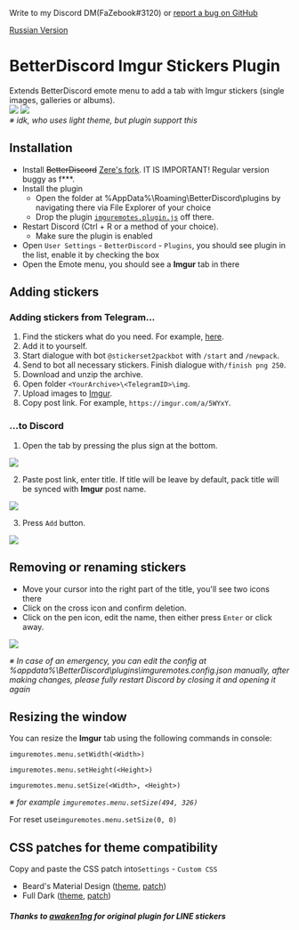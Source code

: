 

Write to my Discord DM(FaZebook#3120) or [report a bug on GitHub](https://github.com/badcoder1337/bd-imgurstickers/issues)

[Russian Version](README.md)

# BetterDiscord Imgur Stickers Plugin

Extends BetterDiscord emote menu to add a tab with Imgur stickers (single images, galleries or albums).  
[![](https://i.imgur.com/l7V3UVe.png)](https://github.com/badcoder1337/bd-imgurstickers#Installation)
[![](https://i.imgur.com/Q9zcxSi.png)](https://github.com/badcoder1337/bd-imgurstickers#Installation)  
*※ idk, who uses light theme, but plugin support this*

## Installation

* Install ~~BetterDiscord~~ [Zere's fork](https://github.com/rauenzi/BetterDiscordApp/releases/).
IT IS IMPORTANT! Regular version buggy as f***. 
* Install the plugin
	* Open the folder at %AppData%\Roaming\BetterDiscord\plugins by navigating there via File Explorer of your choice
  * Drop the plugin [`imguremotes.plugin.js`](https://raw.githubusercontent.com/badcoder1337/bd-imgurstickers/master/dist/imguremotes.plugin.js) off there.
*  Restart Discord (Ctrl + R or a method of your choice).
	* Make sure the plugin is enabled
  * Open `User Settings` - `BetterDiscord` - `Plugins`, you should see plugin in the list, enable it by checking the box
* Open the Emote menu, you should see a **Imgur** tab in there 

## Adding stickers

### Adding stickers from Telegram...
 
1) Find the stickers what do you need. For example, [here](https://tlgrm.eu/stickers).
2) Add it to yourself.
3) Start dialogue with bot `@stickerset2packbot` with `/start` and `/newpack`.
4) Send to bot all necessary stickers. Finish dialogue with`/finish png 250`.
5) Download and unzip the archive. 
6) Open folder `<YourArchive>\<TelegramID>\img`.
7) Upload images to [Imgur](https://imgur.com/upload).
8) Copy post link. For example, `https://imgur.com/a/5WYxY`.

### ...to Discord

1) Open the tab by pressing the plus sign at the bottom.

  ![](https://i.imgur.com/dYnjres.png)

2) Paste post link, enter title. If title will be leave by default, pack title will be synced with **Imgur** post name.

  ![](https://i.imgur.com/CyYatPq.png)

3) Press `Add` button.

  ![](https://i.imgur.com/EJl34TQ.png)


## Removing or renaming stickers

* Move your cursor into the right part of the title, you'll see two icons there
* Click on the cross icon and confirm deletion.
* Click on the pen icon, edit the name, then either press `Enter` or click away.

![](https://i.imgur.com/QSTw9MC.png)

*※ In case of an emergency, you can edit the config at %appdata%\BetterDiscord\plugins\imguremotes.config.json manually, after making changes, please fully restart Discord by closing it and opening it again*

## Resizing the window

You can resize the **Imgur** tab using the following commands in console:

`imguremotes.menu.setWidth(<Width>)`

`imguremotes.menu.setHeight(<Height>)`

`imguremotes.menu.setSize(<Width>, <Height>)`

*※ for example `imguremotes.menu.setSize(494, 326)`*

For reset use`imguremotes.menu.setSize(0, 0)`

## CSS patches for theme compatibility

Copy and paste the CSS patch into`Settings` - `Custom CSS`

- Beard's Material Design ([theme](https://github.com/BeardDesign1/Material-design-theme), [patch](https://github.com/BadCoder1337/bd-imgurstickers/blob/master/css_patch/imguremotes.patch-beardsmaterialdesign.css))
- Full Dark ([theme](https://github.com/fluffingtons/fulldark), [patch](https://github.com/BadCoder1337/bd-imgurstickers/blob/master/css_patch/imguremotes.patch-fulldark.css))

##### Thanks to [awaken1ng](https://github.com/awaken1ng/bd-linestickers) for original plugin for LINE stickers
